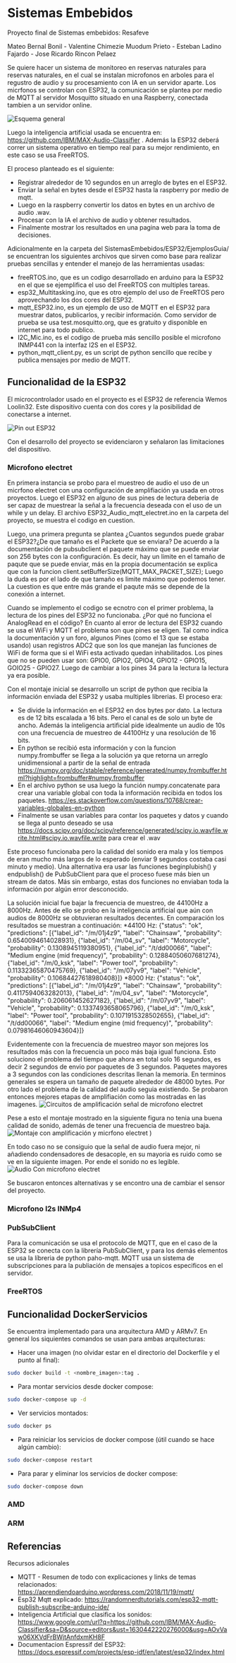 # Sistemas Embebidos
Proyecto final de Sistemas embebidos: Resafeve

Mateo Bernal Bonil - Valentine Chimezie Muodum Prieto - Esteban Ladino Fajardo - Jose Ricardo Rincon Pelaez


Se quiere hacer un sistema de monitoreo en reservas naturales para reservas naturales, en el cual se instalan microfonos en arboles para el regustro de audio y su procesamiento con IA en un servidor aparte. Los micrfonos se controlan con ESP32, la comunicación se plantea por medio de MQTT al servidor Mosquitto situado en una Raspberry, conectada tambien a un servidor online.

![Esquema general](https://i1.wp.com/randomnerdtutorials.com/wp-content/uploads/2018/05/ESP32-MQTT-bme280.png?w=600&quality=100&strip=all&ssl=1)

Luego la inteligencia artificial usada se encuentra en: https://github.com/IBM/MAX-Audio-Classifier . Además la ESP32 deberá correr un sistema operativo en tiempo real para su mejor rendimiento, en este caso se usa FreeRTOS.

El proceso planteado es el siguiente:
* Registrar alrededor de 10 segundos en un arreglo de bytes en el ESP32.
* Enviar la señal en bytes desde el ESP32 hasta la raspberry por medio de mqtt.
* Luego en la raspberry convertir los datos en bytes en un archivo de audio .wav.
* Procesar con la IA el archivo de audio y obtener resultados.
* Finalmente mostrar los resultados en una pagina web para la toma de decisiones.


Adicionalmente en la carpeta del SistemasEmbebidos/ESP32/EjemplosGuia/ se encuentran los siguientes archivos que sirven como base para realizar pruebas sencillas y entender el manejo de las herramientas usadas:
* freeRTOS.ino, que es un codigo desarrollado en arduino para la ESP32 en el que se ejemplifica el uso del FreeRTOS con multiples tareas.
* esp32_Multitasking.ino, que es otro ejemplo del uso de FreeRTOS pero aprovechando los dos cores del ESP32.
* mqtt_ESP32.ino, es un ejemplo de uso de MQTT en el ESP32 para muestrar datos, publicarlos, y recibir información. Como servidor de prueba se usa test.mosquitto.org, que es gratuito y disponible en internet para todo publico.
* I2C_Mic.ino, es el codigo de prueba más sencillo posible el microfono INMP441 con la interfaz I2S en el ESP32.
* python_mqtt_client.py, es un script de python sencillo que recibe y publica mensajes por medio de MQTT.

## Funcionalidad de la ESP32
El microcontrolador usado en el proyecto es el ESP32 de referencia Wemos Loolin32. Este dispositivo cuenta con dos cores y la posibilidad de conectarse a internet. 

![Pin out ESP32](https://http2.mlstatic.com/D_NQ_NP_668961-MCO44328132325_122020-O.jpg)

Con el desarrollo del proyecto se evidenciaron y señalaron las limitaciones del dispositivo.

### Microfono electret
En primera instancia se probo para el muestreo de audio el uso de un micrfono electret con una configuración de amplifiación ya usada en otros proyectos. Luego el ESP32 en alguno de sus pines de lectura deberia de ser capaz de muestrear la señal a la frecuencia deseada con el uso de un while y un delay. El archivo ESP32_Audio_mqtt_electret.ino en la carpeta del proyecto, se muestra el codigo en cuestion.

Luego, una primera pregunta se plantea ¿Cuantos segundos puede grabar el ESP32?¿De que tamaño es el Packete que se enviara?
De acuerdo a la documentación de pubsubclient el paquete máximo que se puede enviar son 256 bytes con la configuración. Es decir, hay un limite en el tamaño de paqute que se puede enviar, más en la propia documentación se explica que con la funcion client.setBufferSize(MQTT_MAX_PACKET_SIZE); 
Luego la duda es por el lado de que tamaño es limite máximo que podemos tener. La cuestion es que entre más grande el paqute más se depende de la conexión a internet.

Cuando se implemento el codigo se ecnotro con el primer problema, la lectura de los pines del ESP32 no funcionaba. ¿Por qué no funciona el AnalogRead en el código?
En cuanto al error de lectura del ESP32 cuando se usa el WiFi y MQTT el problema son que pines se eligen. Tal como indica la documentación y un foro, algunos Pines (como el 13 que se estaba usando) usan registros ADC2 que son los que manejan las funciones de WiFi de forma que si el WiFi esta activado quedan inhabilitados. Los pines que no se pueden usar son:  GPIO0, GPIO2, GPIO4, GPIO12 - GPIO15, GOIO25 - GPIO27. Luego de cambiar a los pines 34 para la lectura la lectura ya era posible. 

Con el montaje inicial se desarrollo un script de python que recibia la información enviada del ESP32 y usaba multiples librerias. El proceso era:
* Se divide la información en el ESP32 en dos bytes por dato. La lectura es de 12 bits escalada a 16 bits. Pero el canal es de solo un byte de ancho. Además la inteligencia artificial pide idealmente un audio de 10s con una frecuencia de muestreo de 44100Hz y una resolución de 16 bits.
* En python se recibió esta información y con la funcion numpy.frombuffer se llega a la solución ya que retorna un arreglo unidimensional a partir de la señal de entrada https://numpy.org/doc/stable/reference/generated/numpy.frombuffer.html?highlight=frombuffer#numpy.frombuffer 
* En el archivo python se usa luego la función numpy.concatenate para crear una variable global con toda la información recibida en todos los paquetes. https://es.stackoverflow.com/questions/10768/crear-variables-globales-en-python 
* Finalmente se usan variables para contar los paquetes y datos y cuando se llega al punto deseado se usa https://docs.scipy.org/doc/scipy/reference/generated/scipy.io.wavfile.write.html#scipy.io.wavfile.write para crear el .wav

Este proceso funcionaba pero la calidad del sonido era mala y los tiempos de eran mucho más largos de lo esperado (enviar 9 segundos costaba casi minuto y medio). Una alternativa era usar las funciones beginplubish() y endpublish() de PubSubClient para que el proceso fuese más bien un stream de datos. Más sin embargo, estas dos funciones no enviaban toda la información por algún error desconocido. 

La solución inicial fue bajar la frecuencia de muestreo, de 44100Hz a 8000Hz. Antes de ello se probo en la inteligencia artificial que aún con audios de 8000Hz se obtuvieran resultados decentes. En comparación los resultados se muestran a continuación:
*44100 Hz: {"status": "ok", "predictions": [{"label_id": "/m/01j4z9", "label": "Chainsaw", "probability": 0.6540094614028931}, {"label_id": "/m/04_sv", "label": "Motorcycle", "probability": 0.1308945119380951}, {"label_id": "/t/dd00066", "label": "Medium engine (mid frequency)", "probability": 0.12884050607681274}, {"label_id": "/m/0_ksk", "label": "Power tool", "probability": 0.11332365870475769}, {"label_id": "/m/07yv9", "label": "Vehicle", "probability": 0.10684427618980408}]}
*8000 Hz: {"status": "ok", "predictions": [{"label_id": "/m/01j4z9", "label": "Chainsaw", "probability": 0.4117594063282013}, {"label_id": "/m/04_sv", "label": "Motorcycle", "probability": 0.206061452627182}, {"label_id": "/m/07yv9", "label": "Vehicle", "probability": 0.1337493658065796}, {"label_id": "/m/0_ksk", "label": "Power tool", "probability": 0.1071915328502655}, {"label_id": "/t/dd00066", "label": "Medium engine (mid frequency)", "probability": 0.07981646060943604}]}

Evidentemente con la frecuencia de muestreo mayor son mejores los resultados más con la frecuencia un poco más baja igual funciona.
Esto soluciono el problema del tiempo que ahora en total solo 16 segundos, es decir 2 segundos de envio por paquetes de 3 segundos. Paquetes mayores a 3 segundos con las condiciones descritas llenan la memoria. En terminos generales se espera un tamaño de paquete alrededor de 48000 bytes. 
Por otro lado el problema de la calidad del audio seguia existiendo. Se probaron entonces mejores etapas de amplifiación como las mostradas en las imagenes.
![Circuitos de amplificación señal de microfono electret](https://user-images.githubusercontent.com/36318647/131569777-574a6480-3d16-4da9-88e6-5e8b576d438a.PNG)

Pese a esto el montaje mostrado en la siguiente figura no tenia una buena calidad de sonido, además de tener una frecuencia de muestreo baja.
![Montaje con amplificación y micrfono electret](https://user-images.githubusercontent.com/36318647/131569044-76cfa8a4-bb35-49d9-85ca-5633d9144608.jpg)
)

En todo caso no se consiguio que la señal de audio fuera mejor, ni añadiendo condensadores de desacople, en su mayoria es ruido como se ve en la siguiente imagen. Por ende el sonido no es legible.
![Audio Con microfono electret](https://user-images.githubusercontent.com/36318647/131570448-9fa7ce11-8515-4e02-b2bc-db267fbcb3ff.PNG)

Se buscaron entonces alternativas y se encontro una de cambiar el sensor del proyecto.

### Microfono I2s INMp4

### PubSubClient
Para la comunicación se usa el protocolo de MQTT, que en el caso de la ESP32 se conecta con la librería PubSubClient, y para los demás elementos se usa la líbreria de python paho-mqtt. MQTT usa un sistema de subscripciones para la publiación de mensajes a topicos especificos en el servidor.

### FreeRTOS

## Funcionalidad DockerServicios

Se encuentra implementado para una arquitectura AMD y ARMv7. En general los siquientes comandos se usan para ambas arquitecturas:

* Hacer una imagen (no olvidar estar en el directorio del Dockerfile y el punto al final):
```bash
sudo docker build -t <nombre_imagen>:tag . 
```
* Para montar servicios desde docker compose:
```bash
sudo docker-compose up -d 
```

* Ver servicios montados:

```bash
sudo docker ps 
```

* Para reiniciar los servicios de docker compose (útil cuando se hace algún cambio):
```bash
sudo docker-compose restart 
```

* Para parar y eliminar los servicios de docker compose:
```bash
sudo docker-compose down 
```



### AMD 

### ARM



## Referencias
Recursos adicionales
* MQTT - Resumen de todo con explicaciones y links de temas relacionados: https://aprendiendoarduino.wordpress.com/2018/11/19/mqtt/ 
* Esp32 Mqtt explicado: https://randomnerdtutorials.com/esp32-mqtt-publish-subscribe-arduino-ide/
* Inteligencia Artificial que clasifica los sonidos: https://www.google.com/url?q=https://github.com/IBM/MAX-Audio-Classifier&sa=D&source=editors&ust=1630442220276000&usg=AOvVaw06XKVdFrBWjtAnfdxmKH8F 
* Documentacion Espressif del ESP32: https://docs.espressif.com/projects/esp-idf/en/latest/esp32/index.html
